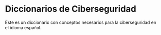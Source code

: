 # Diccionarios de Ciberseguridad
Este es un diccionario con conceptos necesarios para la ciberseguridad en el idioma español.
